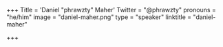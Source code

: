 +++
Title = 'Daniel "phrawzty" Maher'
Twitter = "@phrawzty"
pronouns = "he/him"
image = "daniel-maher.png"
type = "speaker"
linktitle = "daniel-maher"

+++
